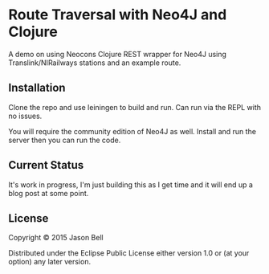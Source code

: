 # Route Traversal with Neo4J and Clojure

A demo on using Neocons Clojure REST wrapper for Neo4J using Translink/NIRailways stations and an example route.

## Installation

Clone the repo and use leiningen to build and run. Can run via the REPL with no issues.

You will require the community edition of Neo4J as well. Install and run the server then you can run the code.

## Current Status

It's work in progress, I'm just building this as I get time and it will end up a blog post at some point.

## License

Copyright © 2015 Jason Bell 

Distributed under the Eclipse Public License either version 1.0 or (at
your option) any later version.
